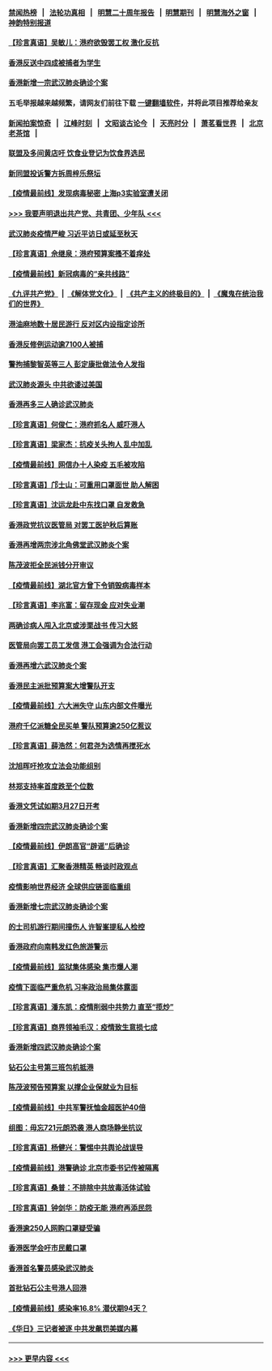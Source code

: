 #### [禁闻热榜](热点新闻.md?=0)  &nbsp;&nbsp;|&nbsp;&nbsp; [法轮功真相](https://github.com/gfw-breaker/truth/blob/master/README.md?=0) &nbsp;&nbsp;|&nbsp;&nbsp; [明慧二十周年报告](https://github.com/gfw-breaker/mh-reports/blob/master/README.md?=0) &nbsp;&nbsp;|&nbsp;&nbsp;[明慧期刊](https://github.com/gfw-breaker/mh-qikan) &nbsp;&nbsp;|&nbsp;&nbsp; [明慧海外之窗](https://github.com/gfw-breaker/mh-news/blob/master/README.md?=0) &nbsp;&nbsp;|&nbsp;&nbsp; [神韵特别报道](https://github.com/gfw-breaker/mh-news/blob/master/shenyun.md?=0)
#### [【珍言真语】吴敏儿：港府欲毁罢工权 激化反抗](../pages/nsc415/n11912457.md?t=03040232) 
#### [香港反送中四成被捕者为学生](../pages/nsc415/n11910730.md?t=03040232) 
#### [香港新增一宗武汉肺炎确诊个案](../pages/nsc415/n11910724.md?t=03040232) 
#### 五毛举报越来越频繁，请网友们前往下载 [一键翻墙软件](https://github.com/gfw-breaker/ssr-accounts)，并将此项目推荐给亲友
#### [新闻拍案惊奇](https://github.com/gfw-breaker/banned-news/blob/master/pages/link4.md) &nbsp;&nbsp;|&nbsp;&nbsp; [江峰时刻](https://github.com/gfw-breaker/banned-news/blob/master/pages/link4.md) &nbsp;&nbsp;|&nbsp;&nbsp; [文昭谈古论今](https://github.com/gfw-breaker/banned-news/blob/master/pages/link4.md) &nbsp;&nbsp;|&nbsp;&nbsp; [天亮时分](https://github.com/gfw-breaker/banned-news/blob/master/pages/link4.md) &nbsp;&nbsp;|&nbsp;&nbsp; [萧茗看世界](https://github.com/gfw-breaker/banned-news/blob/master/pages/link4.md) &nbsp;&nbsp;|&nbsp;&nbsp; [北京老茶馆](https://github.com/gfw-breaker/banned-news/blob/master/pages/link4.md) &nbsp;&nbsp;|&nbsp;&nbsp; 
#### [联盟及多间黄店吁 饮食业登记为饮食界选民](../pages/nsc415/n11910718.md?t=03040232) 
#### [新同盟投诉警方拆周梓乐祭坛](../pages/nsc415/n11910707.md?t=03040232) 
#### [【疫情最前线】发现病毒秘密 上海p3实验室遭关闭](../pages/nsc415/n11910640.md?t=03040232) 
#### [>>> 我要声明退出共产党、共青团、少年队 <<<](https://github.com/begood0513/goodnews/blob/master/quit/letter.md) 
#### [武汉肺炎疫情严峻 习近平访日或延至秋天](../pages/nsc415/n11910570.md?t=03040232) 
#### [【珍言真语】佘继泉：港府预算案搔不着痒处](../pages/nsc415/n11910011.md?t=03040232) 
#### [【疫情最前线】新冠病毒的“亲共线路”](../pages/nsc415/n11907734.md?t=03040232) 
#### [《九评共产党》](https://github.com/begood0513/9ping.md/blob/master/README.md) &nbsp;|&nbsp; [《解体党文化》](../../../../jtdwh.md/blob/master/README.md)  &nbsp;|&nbsp; [《共产主义的终极目的》](../../../../gczydzjmd.md/blob/master/README.md) &nbsp;|&nbsp; [《魔鬼在统治我们的世界》](../../../../mgztzwmdsj.md/blob/master/README.md) 
#### [港油麻地数十居民游行 反对区内设指定诊所](../pages/nsc415/n11907900.md?t=03040232) 
#### [香港反修例运动逾7100人被捕](../pages/nsc415/n11907922.md?t=03040232) 
#### [警拘捕黎智英等三人 彭定康批做法令人发指](../pages/nsc415/n11907905.md?t=03040232) 
#### [武汉肺炎源头 中共欲诿过美国](../pages/nsc415/n11907665.md?t=03040232) 
#### [香港再多三人确诊武汉肺炎](../pages/nsc415/n11907846.md?t=03040232) 
#### [【珍言真语】何俊仁：港府抓名人 威吓港人](../pages/nsc415/n11907561.md?t=03040232) 
#### [【珍言真语】梁家杰：抗疫关头拘人 乱中加乱](../pages/nsc415/n11907444.md?t=03040232) 
#### [【疫情最前线】网信办十人染疫 五毛被攻陷](../pages/nsc415/n11903757.md?t=03040232) 
#### [【珍言真语】邝士山：可重用口罩面世 助人解困](../pages/nsc415/n11903875.md?t=03040232) 
#### [【珍言真语】沈运龙赴中东找口罩 自发救急](../pages/nsc415/n11903291.md?t=03040232) 
#### [香港政党抗议医管局 对罢工医护秋后算账](../pages/nsc415/n11901746.md?t=03040232) 
#### [香港再增两宗涉北角佛堂武汉肺炎个案](../pages/nsc415/n11901737.md?t=03040232) 
#### [陈茂波拒全民派钱分开审议](../pages/nsc415/n11901672.md?t=03040232) 
#### [【疫情最前线】湖北官方曾下令销毁病毒样本](../pages/nsc415/n11901518.md?t=03040232) 
#### [【珍言真语】李兆富：留存现金 应对失业潮](../pages/nsc415/n11901448.md?t=03040232) 
#### [两确诊病人闯入北京或涉栗战书 传习大怒](../pages/nsc415/n11901180.md?t=03040232) 
#### [医管局向罢工员工发信 港工会强调为合法行动](../pages/nsc415/n11898870.md?t=03040232) 
#### [香港再增六武汉肺炎个案](../pages/nsc415/n11898843.md?t=03040232) 
#### [香港民主派批预算案大增警队开支](../pages/nsc415/n11898813.md?t=03040232) 
#### [【疫情最前线】六大洲失守 山东内部文件曝光](../pages/nsc415/n11898455.md?t=03040232) 
#### [港府千亿派糖全民买单 警队预算逾250亿惹议](../pages/nsc415/n11898608.md?t=03040232) 
#### [【珍言真语】薛浩然：何君尧为选情再搅死水](../pages/nsc415/n11898269.md?t=03040232) 
#### [沈旭晖吁抢攻立法会功能组别](../pages/nsc415/n11896084.md?t=03040232) 
#### [林郑支持率首度跌至个位数](../pages/nsc415/n11896058.md?t=03040232) 
#### [香港文凭试如期3月27日开考](../pages/nsc415/n11896055.md?t=03040232) 
#### [香港新增四宗武汉肺炎确诊个案](../pages/nsc415/n11896040.md?t=03040232) 
#### [【疫情最前线】伊朗高官“辟谣”后确诊](../pages/nsc415/n11895902.md?t=03040232) 
#### [【珍言真语】汇聚香港精英 畅谈时政观点](../pages/nsc415/n11895733.md?t=03040232) 
#### [疫情影响世界经济 全球供应链面临重组](../pages/nsc415/n11895634.md?t=03040232) 
#### [香港新增七宗武汉肺炎确诊个案](../pages/nsc415/n11893498.md?t=03040232) 
#### [的士司机游行期间撞伤人 许智峯提私人检控](../pages/nsc415/n11893483.md?t=03040232) 
#### [香港政府向南韩发红色旅游警示](../pages/nsc415/n11893398.md?t=03040232) 
#### [【疫情最前线】监狱集体感染 集市爆人潮](../pages/nsc415/n11893181.md?t=03040232) 
#### [疫情下面临严重危机  习率政治局集体露面](../pages/nsc415/n11893305.md?t=03040232) 
#### [【珍言真语】潘东凯：疫情削弱中共势力 直至“揽炒”](../pages/nsc415/n11892866.md?t=03040232) 
#### [【珍言真语】商界领袖毛汉：疫情致生意损七成](../pages/nsc415/n11890348.md?t=03040232) 
#### [香港新增四武汉肺炎确诊个案](../pages/nsc415/n11890610.md?t=03040232) 
#### [钻石公主号第三班包机抵港](../pages/nsc415/n11890645.md?t=03040232) 
#### [陈茂波预告预算案 以撑企业保就业为目标](../pages/nsc415/n11890574.md?t=03040232) 
#### [【疫情最前线】中共军警抚恤金超医护40倍](../pages/nsc415/n11890458.md?t=03040232) 
#### [组图：毋忘721元朗恐袭 港人商场静坐抗议](../pages/nsc415/n11876882.md?t=03040232) 
#### [【珍言真语】杨健兴：警惕中共舆论战误导](../pages/nsc415/n11888131.md?t=03040232) 
#### [【疫情最前线】港警确诊 北京市委书记传被隔离](../pages/nsc415/n11886872.md?t=03040232) 
#### [【珍言真语】桑普：不排除中共放毒活体试验](../pages/nsc415/n11886832.md?t=03040232) 
#### [【珍言真语】钟剑华：防疫无能 港府再添民怨](../pages/nsc415/n11884504.md?t=03040232) 
#### [香港逾250人网购口罩疑受骗](../pages/nsc415/n11884388.md?t=03040232) 
#### [香港医学会吁市民戴口罩](../pages/nsc415/n11884367.md?t=03040232) 
#### [香港首名警员感染武汉肺炎](../pages/nsc415/n11884357.md?t=03040232) 
#### [首批钻石公主号港人回港](../pages/nsc415/n11884333.md?t=03040232) 
#### [【疫情最前线】感染率16.8% 潜伏期94天？](../pages/nsc415/n11884256.md?t=03040232) 
#### [《华日》三记者被逐 中共发飙罚美媒内幕](../pages/nsc415/n11884184.md?t=03040232) 

----
#### [ >>> 更早内容 <<< ](../indexes/nsc415-earlier.md)
